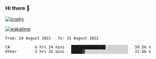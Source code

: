 ### Hi there 👋

[![trophy](https://github-profile-trophy.vercel.app/?username=cxnky&theme=dracula)](https://github.com/ryo-ma/github-profile-trophy)

[![wakatime](https://wakatime.com/badge/user/1c39c599-5497-41b9-a5be-2c4676e7fd23.svg)](https://wakatime.com/@1c39c599-5497-41b9-a5be-2c4676e7fd23)
<!--START_SECTION:waka-->

```text
From: 24 August 2022 - To: 31 August 2022

C#           6 hrs 24 mins   ███████████████░░░░░░░░░░   59.56 %
Other        2 hrs 26 mins   █████▓░░░░░░░░░░░░░░░░░░░   22.66 %
```

<!--END_SECTION:waka-->
